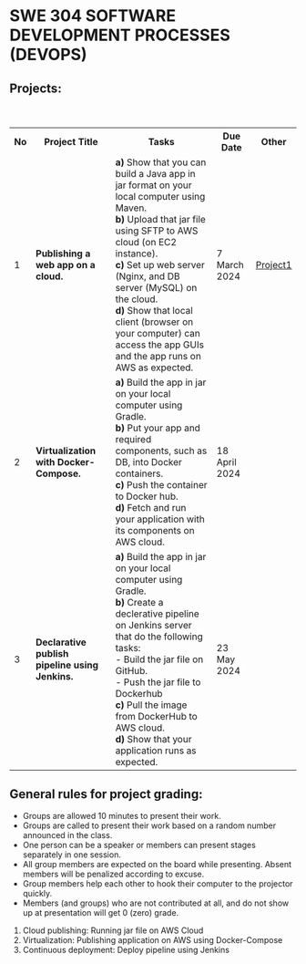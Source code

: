 # SWE 304 SOFTWARE DEVELOPMENT PROCESSES (DEVOPS)


## Projects:

<table>
  <header>
    <th>No</th>
    <th>Project Title</th>
    <th>Tasks</th>
    <th>Due Date</th>
    <th>Other</th>
  </header>
  <body>
    <tr>
      <td>1</td>
      <td><b>Publishing a web app on a cloud.</b></td>
      <td> 
        <b>a)</b> Show that you can build a Java app in jar format on your local computer using Maven. <br> 
        <b>b)</b> Upload that jar file using SFTP to AWS cloud (on EC2 instance). <br> 
        <b>c)</b> Set up web server (Nginx, and DB server (MySQL) on the cloud. <br> 
        <b>d)</b> Show that local client (browser on your computer) can access the app GUIs and the app runs on AWS as expected. 
      </td>
      <td>7 March 2024</td>
      <td><a href="pro1.pdf">Project1</a></td>
    </tr>
    <tr>
      <td>2</td>
      <td><b>Virtualization with Docker-Compose.</b></td>
      <td>
        <b>a)</b> Build the app in jar on your local computer using Gradle.<br> 
        <b>b)</b> Put your app and required components, such as DB, into Docker containers. <br>
        <b>c)</b> Push the container to Docker hub.<br>
        <b>d)</b> Fetch and run your application with its components on AWS cloud.
      </td>
      <td>18 April 2024</td>
      <td></td>
    </tr>
    <tr>
      <td>3</td>
      <td><b>Declarative publish pipeline using Jenkins.</b></td>
      <td>
        <b>a)</b> Build the app in jar on your local computer using Gradle.<br>
        <b>b)</b> Create a declerative pipeline on Jenkins server that do the following tasks: <br>
          - Build the jar file on GitHub. <br>
          - Push the jar file to Dockerhub <br>
        <b>c)</b> Pull the image from DockerHub to AWS cloud. <br>
        <b>d)</b> Show that your application runs as expected.
      </td>
      <td>23 May 2024</td>
      <td></td>
    </tr>
  </body>
</table>


## General rules for project grading:
* Groups are allowed 10 minutes to present their work.
* Groups are called to present their work based on a random number announced in the class. 
* One person can be a speaker or members can present stages separately in one session.
* All group members are expected on the board while presenting. Absent members will be penalized according to excuse.
* Group members help each other to hook their computer to the projector quickly.
* Members (and groups) who are not contributed at all, and do not show up at presentation will get 0 (zero) grade.


1. Cloud publishing: Running jar file on AWS Cloud
2. Virtualization: Publishing application on AWS using Docker-Compose
3. Continuous deployment: Deploy pipeline using Jenkins
